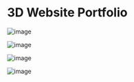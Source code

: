 # 3D Website Portfolio

![image](https://github.com/user-attachments/assets/1aaad0ac-bc7d-4661-8edf-823d274c7160)

![image](https://github.com/user-attachments/assets/c4561fae-ec3b-4b86-bec1-de3210754e37)

![image](https://github.com/user-attachments/assets/ebc9c7e9-46d9-4b19-bb8e-6046177dbb86)

![image](https://github.com/user-attachments/assets/d0755f04-e488-4894-bc40-e0c720a0029e)

